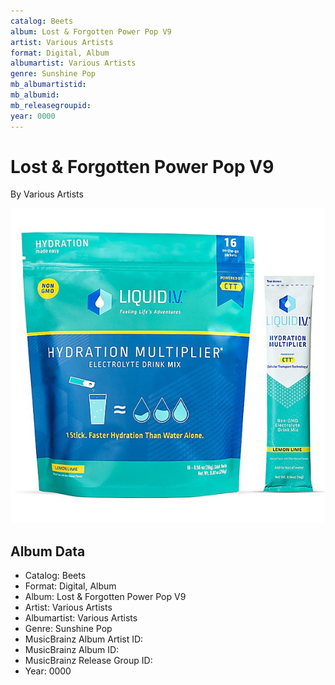 ```yaml
---
catalog: Beets
album: Lost & Forgotten Power Pop V9
artist: Various Artists
format: Digital, Album
albumartist: Various Artists
genre: Sunshine Pop
mb_albumartistid: 
mb_albumid: 
mb_releasegroupid: 
year: 0000
---
```


# Lost & Forgotten Power Pop V9

By Various Artists

![](../../assets/beetscovers/Various_Artists-Lost_and_Forgotten_Power_Pop_V9.jpg)

## Album Data

- Catalog: Beets
- Format: Digital, Album
- Album: Lost & Forgotten Power Pop V9
- Artist: Various Artists
- Albumartist: Various Artists
- Genre: Sunshine Pop
- MusicBrainz Album Artist ID: 
- MusicBrainz Album ID: 
- MusicBrainz Release Group ID: 
- Year: 0000

